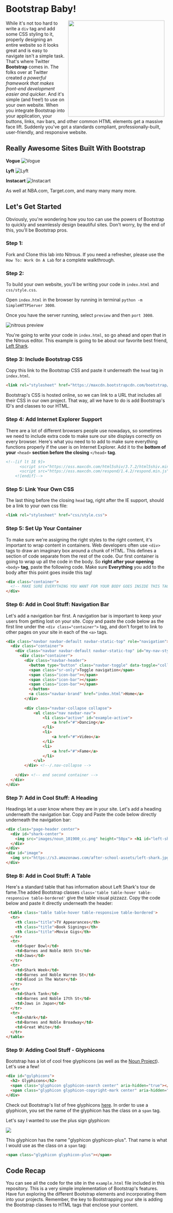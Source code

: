 # Bootstrap Baby!

<img src="https://s3.amazonaws.com/after-school-assets/bootstrap.jpg" width="300px" align="right" hspace="10"> While it's not too hard to write a `div` tag and add some CSS styling to it, properly designing an entire website so it looks great and is easy to navigate isn't a simple task. That's where Twitter **Bootstrap** comes in. The folks over at Twitter created _a powerful framework that makes front-end development easier and quicker_. And it's simple (and free!) to use on your own website. When you integrate Bootstrap into your application, your buttons, links, nav bars, and other common HTML elements get a massive face lift. Suddenly you've got a standards compliant, professionally-built, user-friendly, and responsive website.


## Really Awesome Sites Built With Bootstrap

**Vogue**
<img src="https://s3.amazonaws.com/after-school-assets/vogue.png" alt="Vogue">

**Lyft**
<img src="https://s3.amazonaws.com/after-school-assets/lyft.png" alt="Lyft">

**Instacart**
<img src="https://s3.amazonaws.com/after-school-assets/instacart.png" alt="Instacart">

As well at NBA.com, Target.com, and many many many more.


## Let's Get Started

Obviously, you're wondering how you too can use the powers of Bootstrap to quickly and seamlessly design beautiful sites. Don't worry, by the end of this, you'll be Bootstrap pros.

### Step 1:

Fork and Clone this lab into Nitrous. If you need a refresher, please use the `How To: Work On A Lab` for a complete walkthrough.

### Step 2:

To build your own website, you'll be writing your code in `index.html` and `css/style.css`.

Open `index.html` in the browser by running in terminal `python -m SimpleHTTPServer 3000`. 

Once you have the server running, select `preview` and then `port 3000`.

<img src="https://s3.amazonaws.com/after-school-assets/nitrous-preview.png" alt="nitrous preview">

You're going to write your code in `index.html`, so go ahead and open that in the Nitrous editor. This example is going to be about our favorite best friend, [Left Shark](https://www.youtube.com/watch?v=WmcWZ2Bzoho).


### Step 3: Include Bootstrap CSS

Copy this link to the Bootstrap CSS and paste it underneath the `head` tag in `index.html`.

```html
<link rel="stylesheet" href="https://maxcdn.bootstrapcdn.com/bootstrap/3.3.1/css/bootstrap.min.css">
```

Bootstrap's CSS is hosted online, so we can link to a URL that includes all their CSS in our own project. That way, all we have to do is add Bootstrap's ID's and classes to our HTML.


### Step 4:  Add Internet Explorer Support

There are a lot of different browsers people use nowadays, so sometimes we need to include extra code to make sure our site displays correctly on every browser. Here's what you need to to add to make sure everything functions properly if the user is on Internet Explorer. Add it to the **bottom of your** `<head>` **section before the closing** `</head>` **tag**.

```html
<!--[if lt IE 9]>
      <script src="https://oss.maxcdn.com/html5shiv/3.7.2/html5shiv.min.js"></script>
      <script src="https://oss.maxcdn.com/respond/1.4.2/respond.min.js"></script>
    <![endif]-->
```

### Step 5: Link Your Own CSS
 
The last thing before the closing `head` tag, right after the IE support, should be a link to your own css file:

```html
<link rel="stylesheet" href="css/style.css">
```

### Step 5: Set Up Your Container

To make sure we're assigning the right styles to the right content, it's important to wrap content in containers. Web developers often use `<div>` tags to draw an imaginary box around a chunk of HTML. This defines a section of code separate from the rest of the code. Our first container is going to wrap up all the code in the body. So **right after your opening** `<body>` **tag**, paste the following code. Make sure **Everything** you add to the body after this point goes inside this tag!

```html
<div class="container">
  <!-- MAKE SURE EVERYTHING YOU WANT FOR YOUR BODY GOES INSIDE THIS TAG! -->
</div>
```
### Step 6:  Add in Cool Stuff: Navigation Bar

Let's add a navigation bar first. A navigation bar is important to keep your users from getting lost on your site. Copy and paste the code below as the first line under the `<div class="container">` tag, and don't forget to link to other pages on your site in each of the `<a>` tags.
```html
<div class="navbar navbar-default navbar-static-top" role="navigation">
  <div class="container">
    <div class="navbar navbar-default navbar-static-top" id="my-nav-style" role="navigation">
      <div class="container">
        <div class="navbar-header"> 
          <button type="button" class="navbar-toggle" data-toggle="collapse" data-target=".navbar-collapse">
          <span class="sr-only">Toggle navigation</span>
          <span class="icon-bar"></span>
          <span class="icon-bar"></span>
          <span class="icon-bar"></span>
          </button>
          <a class="navbar-brand" href="index.html">Home</a>
        </div>
   
        <div class="navbar-collapse collapse">
            <ul class="nav navbar-nav">
                <li class="active" id="example-active">
                    <a href="#">Dancing</a>
                </li>
                <li>
                    <a href="#">Video</a>
                </li>
                <li>
                    <a href="#">Fame</a>
                </li>
            </ul>
        </div> <!--/.nav-collapse -->
   
    </div> <!-- end second container -->
  </div>
</div>
```

### Step 7: Add in Cool Stuff: A Heading

Headings let a user know where they are in your site. Let's add a heading underneath the navigation bar. Copy and Paste the code below directly underneath the navigation bar:

```html
<div class="page-header center">
  <div id="shark-center">
    <img src="images/noun_101900_cc.png" height="50px"> <h1 id="left-shark">Left Shark!</h1>
  </div>
</div>
<div id="image">
  <img src="https://s3.amazonaws.com/after-school-assets/left-shark.jpg" width="300px">
</div>
```

### Step 8: Add in Cool Stuff: A Table

Here's a standard table that has information about Left Shark's tour de fame.The added Bootstrap classes `class='table table-hover table-responsive table-bordered'` give the table visual pizzazz. Copy the code below and paste it directly underneath the header:


```html
 <table class='table table-hover table-responsive table-bordered'>
  <tr>
    <th class="title">TV Appearances</th>
    <th class="title">Book Signings</th>
    <th class="title">Movie Gigs</th>
  </tr>
  <tr>
    <td>Super Bowl</td>
    <td>Barnes and Noble 86th St</td>
    <td>Jaws</td>
  </tr>
  <tr>
    <td>Shark Week</td>
    <td>Barnes and Noble Warren St</td> 
    <td>Blood in The Water</td>
  </tr>
  <tr>
    <td>Shark Tank</td>
    <td>Barnes and Noble 17th St</td> 
    <td>Jaws in Japan</td>
  </tr>
  <tr>
    <td>shArk</td>
    <td>Barnes and Noble Broadway</td> 
    <td>Great White</td>
  </tr>
</table>
```

### Step 9: Adding Cool Stuff - Glyphicons

Bootstrap has a lot of cool free glyphicons (as well as the [Noun Project](https://thenounproject.com/)). Let's use a few!

```html
<div id="gylphicons">
  <h2> Glyphicons</h2>
  <span class="glyphicon glyphicon-search center" aria-hidden="true"></span>
  <span class="glyphicon glyphicon-copyright-mark center" aria-hidden="true"></span>
</div>
```

Check out Bootstrap's list of free glyphicons [here](http://getbootstrap.com/components/#glyphicons). In order to use a glyphicon, you set the name of the glyphicon has the class on a `span` tag.

Let's say I wanted to use the plus sign glyphicon:

<img src="https://s3.amazonaws.com/after-school-assets/glyphicon.png"> 

This glyphicon has the name "glyphicon glyphicon-plus". That name is what I would use as the class on a `span` tag:

```html
<span class="glyphicon glyphicon-plus"></span>
```

## Code Recap
You can see all the code for the site in the `example.html` file included in this repository. This is a very simple implementation of Bootstrap's features. Have fun exploring the different Bootstrap elements and incorporating them into your projects. Remember, the key to Bootstrapping your site is adding the Bootstrap classes to HTML tags that enclose your content.
